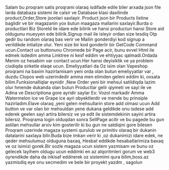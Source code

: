 Salam bu proqram satis proqrami olaraq isdifade edile biler arxada json file larda databaza sistemi ile calsir ve Database klasi daxilinde product,Order,Store jsonlari saxlayir.
Product json bir Products listine baglidir ve bir magazanin yox butun maagaza mallarini saxlayir.Burda o productlari Biz StoreId ile idare ede bilirik ve hansi productun hansi Store
aid oldugunu mueyyen ede bilirik.Signup mail ile isleyir ordan size tesdiq Otp gedir bu random olaraq bas verir ve Mailin gonderdiyi kod signup a verildikde intialize olur.
Yeni size bir kod gonderlir bir GetCode Command ucun.Contact us buttonunu Chromede bir Page acir, bunu evvel Html ile edmek isdedim amma Linktree ni kesf eddim ve ehtiyyac 
qalmadi.Ordada Menim oz hesabim var contact ucun.Her hansi deyisiklik ve ya problem cixdiqda sirketle elaqe ucun.
Emeliyyatlari da Oz isim olan Vapeshop proqrami na baxim hazirlamisam yeni orda olan butun emeliyyatlar var  , duzdu Clopos web uzerindedir amma men elimden geleni eddim ki,
oxsata bilim.Funksionalliqlar eynidir ,New Order yeni bir mehsul satildiqda lazim olur hmende dukanda olan butun Productlar gelir qiymeti ve sayi ile ve Adina ve  Descriptiona
gore ayridir saylar Ex: Vozol markadir Amma Watermelon ice ve Grape ice ayri obyektlerdir ve mende bu prinsiple hazirladim.Elave olaraq ,yeni gelen mehsullarin store add olmasi
ucun Add button ve var olan bir mehsuldan yene dukana geldikde onu isdese add ederek geelen sayi artira bilersiz ve ya edit ile sistemdekinin sayini artira bilersiz.
Proqrama login olduqdan sonra SellPage acilir ve bu pagede bu gun astilan mehsullar arxiv kim gosterilir ki bu gun ne satdiqini gore bilesen
Proqram uzerinde magaza systemi qurulub ve primitiv olaraq bir dukanin datalarini saxlaya bilir.Buda bize imkan verir ki ,oz dukanimizi idare edek, ne qeder mehsulumuz olduguna baxaq, Hesbat eddikde hesabatlarimiza baxaq ve oz isimizi gorek.Bir sozle magaza ucun sistem yazmisam ve bunu oz gelecek layihem oldugu ucun eddimki en az alqoritmleri gorum ve web3 oyrendikde daha da inkisaf eddirerek oz sistemimi qura bilim,boss.az yazmisdiq eye onu secmedim ve bele bir proyekt yazdm , sagolun 

